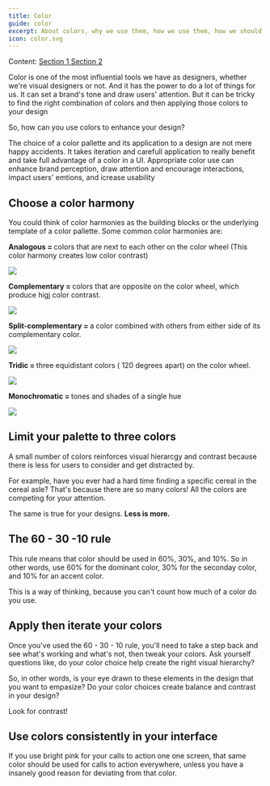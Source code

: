 ```yaml
---
title: Color
guide: color
excerpt: About colors, why we use them, how we use them, how we should and what we should do with them.
icon: color.svg
---
```


Content:
<a href="#s1"> Section 1 </a>
<a href="#s2"> Section 2 </a>

<section id="s1">
Color is one of the most influential tools we have as designers, whether we're visual designers or not. And it has the power to do a lot of things for us. It can set a brand's tone and draw users' attention. But it can be tricky to find the right combination of colors and then applying those colors to your design

So, how can you use colors to enhance your design?

The choice of a color pallette and its application to a design are not mere happy accidents. It takes iteration and carefull application to really benefit and take full advantage of a color in a UI. Appropriate color use can enhance brand perception, draw attention and encourage interactions, impact users' emtions, and icrease usability

</section>

<section id="s2">
<h2> Choose a color harmony </h2>
You could think of color harmonies as the building blocks or the underlying template of a color pallette. Some common color harmonies are:

<b>Analogous = </b> colors that are next to each other on the color wheel (This color harmony creates low color contrast)

<img src="/componentui/analogous.svg"/>

<b>Complementary = </b> colors that are opposite on the color wheel, which produce higj color contrast.

<img src="/componentui/complementary.svg"/>

<b>Split-complementary = </b> a color combined with others from either side of its complementary color.

<img src="/componentui/Split-complementary.svg"/>

<b>Tridic = </b> three equidistant colors ( 120 degrees apart) on the color wheel.

<img src="/componentui/Tridic.svg"/>

<b>Monochromatic = </b> tones and shades of a single hue

<img src="/componentui/Monochromatic.svg"/>

</section>

<section id="s3">
<h2> Limit your palette to three colors</h2>

A small number of colors reinforces visual hierarcgy and contrast because there is less for users to consider and get distracted by.

For example, have you ever had a hard time finding a specific cereal in the cereal asle? That's because there are so many colors! All the colors are competing for your attention.

The same is true for your designs.
<b>Less is more.</b>

</section>

<section id="s3">
<h2> The 60 - 30 -10 rule</h2>

This rule means that color should be used in 60%, 30%, and 10%. So in other words, use 60% for the dominant color, 30% for the seconday color, and 10% for an accent color.

This is a way of thinking, because you can't count how much of a color do you use.

</section>

<section id="s3">
<h2> Apply then iterate your colors</h2>

Once you've used the 60 - 30 - 10 rule, you'll need to take a step back and see what's working and what's not, then tweak your colors. Ask yourself questions like, do your color choice help create the right visual hierarchy?

So, in other words, is your eye drawn to these elements in the design that you want to empasize? Do your color choices create balance and contrast in your design?

Look for contrast!

</section>

<section id="s3">
<h2> Use colors consistently in your interface</h2>

If you use bright pink for your calls to action one one screen, that same color should be used for calls to action everywhere, unless you have a insanely good reason for deviating from that color.

</section>
